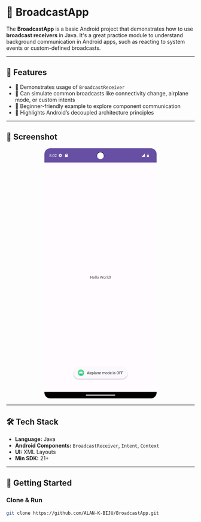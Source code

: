 # 📡 BroadcastApp

The **BroadcastApp** is a basic Android project that demonstrates how to use **broadcast receivers** in Java. It's a great practice module to understand background communication in Android apps, such as reacting to system events or custom-defined broadcasts.

---

## 🎯 Features

- 📶 Demonstrates usage of `BroadcastReceiver`
- 🔌 Can simulate common broadcasts like connectivity change, airplane mode, or custom intents
- 📲 Beginner-friendly example to explore component communication
- 🧠 Highlights Android’s decoupled architecture principles

---

## 📸 Screenshot

<div align="center">
  <img src="https://github.com/ALAN-K-BIJU/BroadcastApp/blob/main/screenshots/function.png" alt="Broadcast Function Screenshot" width="300"/>
</div>

---

## 🛠️ Tech Stack

- **Language:** Java  
- **Android Components:** `BroadcastReceiver`, `Intent`, `Context`  
- **UI:** XML Layouts  
- **Min SDK:** 21+

---

## 🚀 Getting Started

### Clone & Run
```bash
git clone https://github.com/ALAN-K-BIJU/BroadcastApp.git
